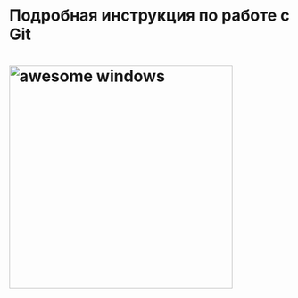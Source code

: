 # Подробная инструкция по работе с Git

# <img src="https://github.com/KiselevAlecksey/gitInfo/master/media/gitTitle.jpg" width="400" alt="awesome windows">
